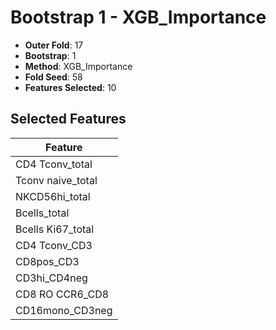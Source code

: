 # Bootstrap 1 - XGB_Importance

- **Outer Fold**: 17
- **Bootstrap**: 1
- **Method**: XGB_Importance
- **Fold Seed**: 58
- **Features Selected**: 10

## Selected Features

| Feature |
|---------|
| CD4 Tconv_total |
| Tconv naive_total |
| NKCD56hi_total |
| Bcells_total |
| Bcells Ki67_total |
| CD4 Tconv_CD3 |
| CD8pos_CD3 |
| CD3hi_CD4neg |
| CD8 RO CCR6_CD8 |
| CD16mono_CD3neg |
